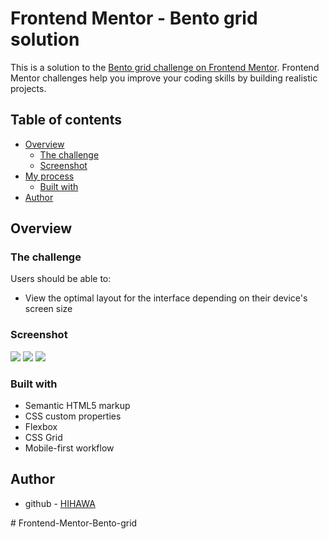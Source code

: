 # Frontend Mentor - Bento grid solution

This is a solution to the [Bento grid challenge on Frontend Mentor](https://www.frontendmentor.io/challenges/bento-grid-RMydElrlOj). Frontend Mentor challenges help you improve your coding skills by building realistic projects. 

## Table of contents

- [Overview](#overview)
  - [The challenge](#the-challenge)
  - [Screenshot](#screenshot)
- [My process](#my-process)
  - [Built with](#built-with)
- [Author](#author)
## Overview

### The challenge

Users should be able to:

- View the optimal layout for the interface depending on their device's screen size

### Screenshot

![](./Screenshot3.png)
![](./Screenshot2.png)
![](./Screenshot1.png)

### Built with

- Semantic HTML5 markup
- CSS custom properties
- Flexbox
- CSS Grid
- Mobile-first workflow
## Author

- github - [HIHAWA](https://github.com/HIHAWA)


#   F r o n t e n d - M e n t o r - B e n t o - g r i d  
 